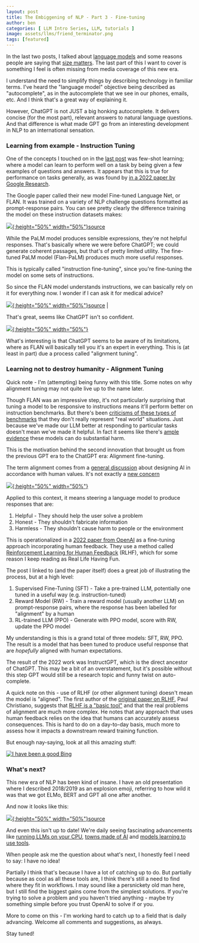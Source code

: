 ```yaml
---
layout: post
title: The Embiggening of NLP - Part 3 - Fine-tuning
author: ben
categories: [ LLM Intro Series, LLM, tutorials ]
image: assets/llms/friend_terminator.png
tags: [featured]
---
```


In the last two posts, I talked about [language models](https://bpben.github.io/2023/07/20/intro_llm/) and some reasons people are saying that [size matters](https://bpben.github.io/2023/07/27/large_llm/).  The last part of this I want to cover is something I feel is often missing from media coverage of this new era.

I understand the need to simplify things by describing technology in familiar terms.  I've heard the "language model" objective being described as "autocomplete", as in the autocomplete that we see in our phones, emails, etc.  And I think that's a great way of explaining it.  

However, ChatGPT is not JUST a big honking autocomplete.  It delivers concise (for the most part), relevant answers to natural language questions.  And that difference is what made GPT go from an interesting development in NLP to an international sensation.

<h3> Learning from example - Instruction Tuning </h3>

One of the concepts I touched on in the [last post](https://bpben.github.io/2023/07/27/large_llm/) was few-shot learning; where a model can learn to perform well on a task by being given a few examples of questions and answers.  It appears that this is true for performance on tasks generally, as was found by [in a 2022 paper by Google Research](https://arxiv.org/pdf/2109.01652.pdf).

The Google paper called their new model Fine-tuned Language Net, or FLAN.  It was trained on a variety of NLP challenge questions formatted as prompt-response pairs.  You can see pretty clearly the difference training the model on these instruction datasets makes:

[![]({{site.url}}/assets/llms/instruct_tuned.png){:height="50%" width="50%"}]({{site.url}}/assets/llms/instruct_tuned.png)[source](https://arxiv.org/abs/2210.11416)

While the PaLM model produces sensible expressions, they're not helpful responses.  That's basically where we were before ChatGPT; we could generate coherent passages, but that's of pretty limited utility.  The fine-tuned PaLM model (Flan-PaLM) produces much more useful responses.

This is typically called "instruction fine-tuning", since you're fine-tuning the model on some sets of instructions.  

So since the FLAN model understands instructions, we can basically rely on it for everything now.  I wonder if I can ask it for medical advice?

[![]({{site.url}}/assets/llms/align_flan.png){:height="50%" width="50%"}]({{site.url}}/assets/llms/align_flan.png)[source](https://huggingface.co/google/flan-t5-base)                   |

That's great, seems like ChatGPT isn't so confident.

[![]({{site.url}}/assets/llms/align_gpt.png){:height="50%" width="50%"}]({{site.url}}/assets/llms/align_gpt.png)

What's interesting is that ChatGPT seems to be aware of its limitations, where as FLAN will basically tell you it's an expert in everything.  This is (at least in part) due a process called "alignment tuning".

<h3> Learning not to destroy humanity - Alignment Tuning </h3>

Quick note - I'm (attempting) being funny with this title.  Some notes on why alignment tuning may not quite live up to the name later.

Though FLAN was an impressive step, it's not particularly surprising that tuning a model to be responsive to instructions means it'll perform better on instruction benchmarks.  But there's been [criticisms of these types of benchmarks](https://arxiv.org/abs/2111.15366) that they don't really represent "real world" situations.  Just because we've made our LLM better at responding to particular tasks doesn't mean we've made it helpful.  In fact it seems like there's [ample](https://dl.acm.org/doi/10.1145/3442188.3445922) [evidence](https://arxiv.org/abs/2108.07258) these models can do substantial harm.

This is the motivation behind the second innovation that brought us from the previous GPT era to the ChatGPT era: Alignment fine-tuning.

The term alignment comes from a [general discussion](https://arxiv.org/abs/1606.06565) about designing AI in accordance with human values.  It's not exactly a [new concern](https://timeline.com/robots-have-been-about-to-take-all-the-jobs-for-more-than-200-years-5c9c08a2f41d)

[![]({{site.url}}/assets/llms/friend_terminator.png){:height="50%" width="50%"}]({{site.url}}/assets/llms/friend_terminator.png)

Applied to this context, it means steering a language model to produce responses that are:

1) Helpful - They should help the user solve a problem 
2) Honest - They shouldn't fabricate information
3) Harmless - They shouldn't cause harm to people or the environment

This is operationalized in a [2022 paper from OpenAI](https://arxiv.org/abs/2203.02155) as a fine-tuning approach incorporating human feedback.  They use a method called [Reinforcement Learning for Human Feedback](https://huggingface.co/blog/rlhf) (RLHF), which for some reason I keep reading as Real Life Having Fun.

The post I linked to (and the paper itself) does a great job of illustrating the process, but at a high level:
1) Supervised Fine-Tuning (SFT) - Take a pre-trained LLM, potentially one tuned in a useful way (e.g. instruction-tuned)
2) Reward Model (RW) - Train a reward model (usually another LLM) on prompt-response pairs, where the response has been labelled for "alignment" by a human
3) RL-trained LLM (PPO) - Generate with PPO model, score with RW, update the PPO model

My understanding is this is a grand total of three models: SFT, RW, PPO.  The result is a model that has been tuned to produce useful response that are *hopefully* aligned with human expectations.

The result of the 2022 work was InstructGPT, which is the direct ancestor of ChatGPT.  This may be a bit of an overstatement, but it's possible without this step GPT would still be a research topic and funny twist on auto-complete.  

A quick note on this - use of RLHF (or other alignment tuning) doesn't mean the model is "aligned".  The first author of the [original paper on RLHF](https://arxiv.org/abs/1706.03741), Paul Christiano, suggests that [RLHF is a "basic tool"](https://www.alignmentforum.org/posts/vwu4kegAEZTBtpT6p/thoughts-on-the-impact-of-rlhf-research#The_case_for_a_negative_impact) and that the real problems of alignment are much more complex.  He notes that any approach that uses human feedback relies on the idea that humans can accurately assess consequences.  This is hard to do on a day-to-day basis, much more to assess how it impacts a downstream reward training function.

But enough nay-saying, look at all this amazing stuff:

[![I have been a good Bing](http://img.youtube.com/vi/9T_xEt9Oh_s/0.jpg)](http://www.youtube.com/watch?v=9T_xEt9Oh_s)

<h3> What's next? </h3>

This new era of NLP has been kind of insane.  I have an old presentation where I described 2018/2019 as an explosion emoji, referring to how wild it was that we got ELMo, BERT and GPT all one after another.

And now it looks like this:

[![]({{site.url}}/assets/llms/llm_timeline.png){:height="50%" width="50%"}]({{site.url}}/assets/llms/llm_timeline.png)[source](https://arxiv.org/abs/2302.07730)

And even this isn't up to date! We're daily seeing fascinating advancements like [running LLMs on your CPU](https://github.com/ggerganov/llama.cpp), [towns made of AI](https://techcrunch.com/2023/04/10/researchers-populated-a-tiny-virtual-town-with-ai-and-it-was-very-wholesome/) and [models learning to use tools](https://arxiv.org/abs/2307.16789v1).

When people ask me the question about what's next, I honestly feel I need to say: I have no idea!

Partially I think that's because I have a lot of catching up to do.  But partially because as cool as all these tools are, I think there's still a need to find where they fit in workflows.  I may sound like a persnickety old man here, but I still find the biggest gains come from the simplest solutions.  If you're trying to solve a problem and you haven't tried anything - maybe try something simple before you trust OpenAI to solve if or you.

More to come on this - I'm working hard to catch up to a field that is daily advancing.  Welcome all comments and suggestions, as always.

Stay tuned!

